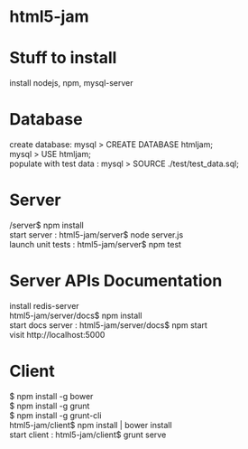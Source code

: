  html5-jam
========

Stuff to install
============

install nodejs, npm, mysql-server

Database
========
create database: mysql > CREATE DATABASE htmljam;
<br>
mysql > USE htmljam;
<br>
populate with test data : mysql > SOURCE ./test/test_data.sql;

Server
======
/server$ npm install
<br>
start server : html5-jam/server$ node server.js
<br>
launch unit tests : html5-jam/server$ npm test

Server APIs Documentation
======
install redis-server
<br>
html5-jam/server/docs$ npm install
<br>
start docs server : html5-jam/server/docs$ npm start
<br>
visit http://localhost:5000


Client
======
$ npm install -g bower
<br>
$ npm install -g grunt
<br>
$ npm install -g grunt-cli
<br>
html5-jam/client$ npm install | bower install
<br>
start client : html5-jam/client$ grunt serve
 
